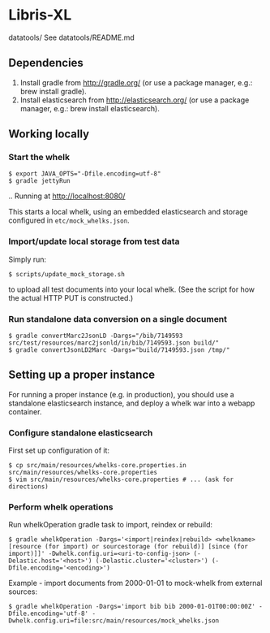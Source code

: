 # Libris-XL

datatools/
    See datatools/README.md

## Dependencies

1. Install gradle from <http://gradle.org/> (or use a package manager, e.g.: brew install gradle).
2. Install elasticsearch from <http://elasticsearch.org/> (or use a package manager, e.g.: brew install elasticsearch).


## Working locally

### Start the whelk

    $ export JAVA_OPTS="-Dfile.encoding=utf-8"
    $ gradle jettyRun

.. Running at <http://localhost:8080/>

This starts a local whelk, using an embedded elasticsearch and storage configured in `etc/mock_whelks.json`.

### Import/update local storage from test data

Simply run:

    $ scripts/update_mock_storage.sh

to upload all test documents into your local whelk. (See the script for how the actual HTTP PUT is constructed.)

### Run standalone data conversion on a single document

    $ gradle convertMarc2JsonLD -Dargs="/bib/7149593 src/test/resources/marc2jsonld/in/bib/7149593.json build/"
    $ gradle convertJsonLD2Marc -Dargs="build/7149593.json /tmp/"


## Setting up a proper instance

For running a proper instance (e.g. in production), you should use a standalone elasticsearch instance, and deploy a whelk war into a webapp container.

### Configure standalone elasticsearch

First set up configuration of it:

    $ cp src/main/resources/whelks-core.properties.in src/main/resources/whelks-core.properties
    $ vim src/main/resources/whelks-core.properties # ... (ask for directions)

### Perform whelk operations

Run whelkOperation gradle task to import, reindex or rebuild:

    $ gradle whelkOperation -Dargs='<import|reindex|rebuild> <whelkname> [resource (for import) or sourcestorage (for rebuild)] [since (for import)]]' -Dwhelk.config.uri=<uri-to-config-json> (-Delastic.host='<host>') (-Delastic.cluster='<cluster>') (-Dfile.encoding='<encoding>')

Example - import documents from 2000-01-01 to mock-whelk from external sources:

    $ gradle whelkOperation -Dargs='import bib bib 2000-01-01T00:00:00Z' -Dfile.encoding='utf-8' -Dwhelk.config.uri=file:src/main/resources/mock_whelks.json

